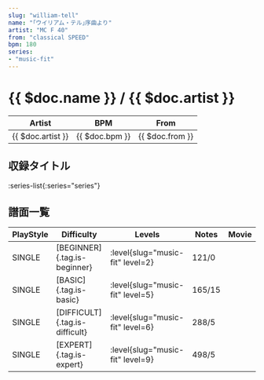 ```yaml
---
slug: "william-tell"
name: "｢ウイリアム・テル｣序曲より"
artist: "MC F 40"
from: "classical SPEED"
bpm: 180
series:
- "music-fit"
---
```


# {{ $doc.name }} / {{ $doc.artist }}

|Artist|BPM|From|
|------|---|----|
|{{ $doc.artist }}|{{ $doc.bpm }}|{{ $doc.from }}|

## 収録タイトル

:series-list{:series="series"}

## 譜面一覧

|PlayStyle|Difficulty|Levels|Notes|Movie|
|---------|----------|------|-----|-----|
|SINGLE|[BEGINNER]{.tag.is-beginner}|<div class="field is-grouped is-grouped-multiline"> :level{slug="music-fit" level=2}</div>|121/0||
|SINGLE|[BASIC]{.tag.is-basic}|<div class="field is-grouped is-grouped-multiline"> :level{slug="music-fit" level=5}</div>|165/15||
|SINGLE|[DIFFICULT]{.tag.is-difficult}|<div class="field is-grouped is-grouped-multiline"> :level{slug="music-fit" level=6}</div>|288/5||
|SINGLE|[EXPERT]{.tag.is-expert}|<div class="field is-grouped is-grouped-multiline"> :level{slug="music-fit" level=9}</div>|498/5||
